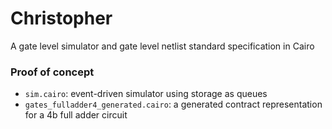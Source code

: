 # Christopher
A gate level simulator and gate level netlist standard specification in Cairo

### Proof of concept
- `sim.cairo`: event-driven simulator using storage as queues
- `gates_fulladder4_generated.cairo`: a generated contract representation for a 4b full adder circuit
